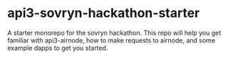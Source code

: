 # api3-sovryn-hackathon-starter
A starter monorepo for the sovryn hackathon. This repo will help you get familiar with api3-airnode, how to make requests to airnode, and some example dapps to get you started.
